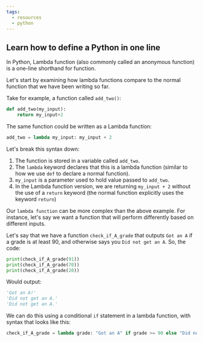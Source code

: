 ```yaml
---
tags:
  - resources
  - python
---
```

## Learn how to define a Python in one line

In Python, Lambda function (also commonly called an anonymous function) is a one-line shorthand for function.

Let's start by examining how lambda functions compare to the normal function that we have been writing so far.

Take for example, a function called `add_two()`:

```python
def add_two(my_input):
	return my_input+2
```

The same function could be written as a Lambda function:

```python
add_two = lambda my_input: my_input + 2
```

Let's break this syntax down:
1. The function is stored in a variable called `add_two`.
2. The `lambda` keyword declares that this is a lambda function (similar to how we use `def` to declare a normal function).
3. `my_input` is a parameter used to hold value passed to `add_two`.
4.  In the Lambda function version, we are returning `my_input + 2` without the use of a `return` keyword (the normal function explicitly uses the keyword `return`) 

Our `lambda function` can be more complex than the above example. For instance, let's say we want a function that will perform differently based on different inputs.

Let's say that we have a function `check_if_A_grade` that outputs `Got an A` if a grade is at least 90, and otherwise says you `Did not get an A`. So, the code:

```python
print(check_if_A_grade(91))
print(check_if_A_grade(70))
print(check_if_A_grade(20))
```

Would output:

```python
'Got an A!'
'Did not get an A.'
'Did not get an A.'
```

We can do this using a conditional `if` statement in a lambda function, with syntax that looks like this:

```python
check_if_A_grade = lambda grade: "Got an A" if grade >= 90 else "Did not get an A."
```
